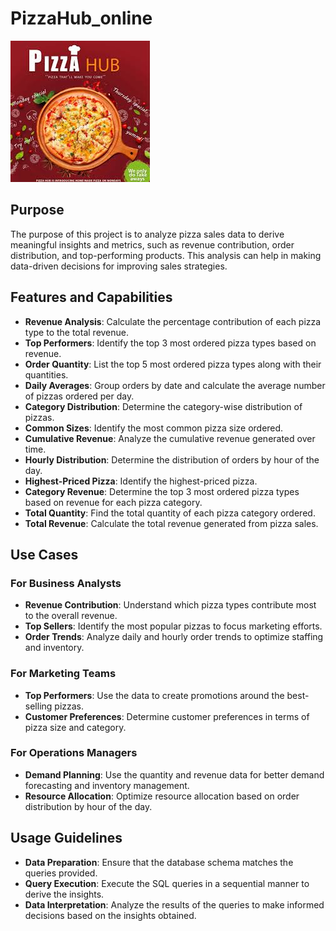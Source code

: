 # PizzaHub_online

![](https://github.com/ashulakhera/sql_project/blob/main/images.jpg?raw=true)

## Purpose
The purpose of this project is to analyze pizza sales data to derive meaningful insights and metrics, such as revenue contribution, order distribution, and top-performing products. This analysis can help in making data-driven decisions for improving sales strategies.

## Features and Capabilities
- **Revenue Analysis**: Calculate the percentage contribution of each pizza type to the total revenue.
- **Top Performers**: Identify the top 3 most ordered pizza types based on revenue.
- **Order Quantity**: List the top 5 most ordered pizza types along with their quantities.
- **Daily Averages**: Group orders by date and calculate the average number of pizzas ordered per day.
- **Category Distribution**: Determine the category-wise distribution of pizzas.
- **Common Sizes**: Identify the most common pizza size ordered.
- **Cumulative Revenue**: Analyze the cumulative revenue generated over time.
- **Hourly Distribution**: Determine the distribution of orders by hour of the day.
- **Highest-Priced Pizza**: Identify the highest-priced pizza.
- **Category Revenue**: Determine the top 3 most ordered pizza types based on revenue for each pizza category.
- **Total Quantity**: Find the total quantity of each pizza category ordered.
- **Total Revenue**: Calculate the total revenue generated from pizza sales.

## Use Cases
### For Business Analysts
- **Revenue Contribution**: Understand which pizza types contribute most to the overall revenue.
- **Top Sellers**: Identify the most popular pizzas to focus marketing efforts.
- **Order Trends**: Analyze daily and hourly order trends to optimize staffing and inventory.

### For Marketing Teams
- **Top Performers**: Use the data to create promotions around the best-selling pizzas.
- **Customer Preferences**: Determine customer preferences in terms of pizza size and category.

### For Operations Managers
- **Demand Planning**: Use the quantity and revenue data for better demand forecasting and inventory management.
- **Resource Allocation**: Optimize resource allocation based on order distribution by hour of the day.

## Usage Guidelines
- **Data Preparation**: Ensure that the database schema matches the queries provided.
- **Query Execution**: Execute the SQL queries in a sequential manner to derive the insights.
- **Data Interpretation**: Analyze the results of the queries to make informed decisions based on the insights obtained.
